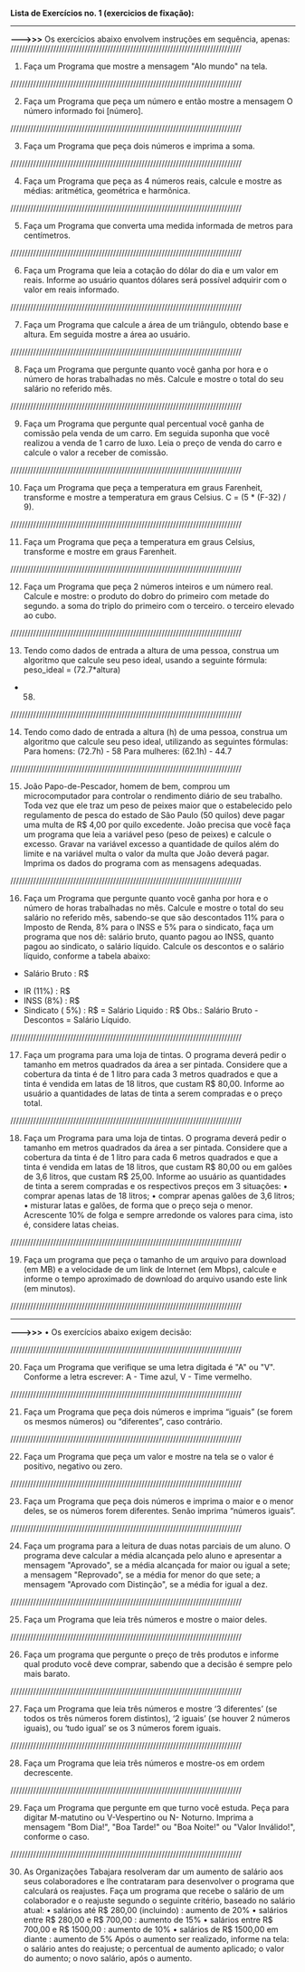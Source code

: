 **Lista de Exercícios no. 1 (exercicios de fixação):**

---------------------------------------------------------------------------------
**--->>>** Os exercícios abaixo envolvem instruções em sequência, apenas:
/////////////////////////////////////////////////////////////////////////////////

1. Faça um Programa que mostre a mensagem "Alo mundo" na tela.

/////////////////////////////////////////////////////////////////////////////////

2. Faça um Programa que peça um número e então mostre a mensagem O
número informado foi [número].

/////////////////////////////////////////////////////////////////////////////////

3. Faça um Programa que peça dois números e imprima a soma.

/////////////////////////////////////////////////////////////////////////////////

4. Faça um Programa que peça as 4 números reais, calcule e mostre as médias:
aritmética, geométrica e harmônica.

/////////////////////////////////////////////////////////////////////////////////

5. Faça um Programa que converta uma medida informada de metros para
centímetros.

/////////////////////////////////////////////////////////////////////////////////

6. Faça um Programa que leia a cotação do dólar do dia e um valor em reais.
Informe ao usuário quantos dólares será possível adquirir com o valor em reais
informado.

/////////////////////////////////////////////////////////////////////////////////

7. Faça um Programa que calcule a área de um triângulo, obtendo base e altura.
Em seguida mostre a área ao usuário.

/////////////////////////////////////////////////////////////////////////////////

8. Faça um Programa que pergunte quanto você ganha por hora e o número de
horas trabalhadas no mês. Calcule e mostre o total do seu salário no referido mês.

/////////////////////////////////////////////////////////////////////////////////

9. Faça um Programa que pergunte qual percentual você ganha de comissão pela
venda de um carro. Em seguida suponha que você realizou a venda de 1 carro de
luxo. Leia o preço de venda do carro e calcule o valor a receber de comissão.

/////////////////////////////////////////////////////////////////////////////////

10. Faça um Programa que peça a temperatura em graus Farenheit, transforme e
mostre a temperatura em graus Celsius. C = (5 * (F-32) / 9).

/////////////////////////////////////////////////////////////////////////////////

11. Faça um Programa que peça a temperatura em graus Celsius, transforme e
mostre em graus Farenheit.

/////////////////////////////////////////////////////////////////////////////////

12. Faça um Programa que peça 2 números inteiros e um número real. Calcule e
mostre: o produto do dobro do primeiro com metade do segundo. a soma do
triplo do primeiro com o terceiro. o terceiro elevado ao cubo.

/////////////////////////////////////////////////////////////////////////////////

13. Tendo como dados de entrada a altura de uma pessoa, construa um algoritmo
que calcule seu peso ideal, usando a seguinte fórmula: peso_ideal = (72.7*altura)
- 58.

/////////////////////////////////////////////////////////////////////////////////

14. Tendo como dado de entrada a altura (h) de uma pessoa, construa um
algoritmo que calcule seu peso ideal, utilizando as seguintes fórmulas: Para
homens: (72.7h) - 58 Para mulheres: (62.1h) - 44.7

/////////////////////////////////////////////////////////////////////////////////

15. João Papo-de-Pescador, homem de bem, comprou um microcomputador para
controlar o rendimento diário de seu trabalho. Toda vez que ele traz um peso de
peixes maior que o estabelecido pelo regulamento de pesca do estado de São
Paulo (50 quilos) deve pagar uma multa de R$ 4,00 por quilo excedente. João
precisa que você faça um programa que leia a variável peso (peso de peixes) e
calcule o excesso. Gravar na variável excesso a quantidade de quilos além do
limite e na variável multa o valor da multa que João deverá pagar. Imprima os
dados do programa com as mensagens adequadas.

/////////////////////////////////////////////////////////////////////////////////

16. Faça um Programa que pergunte quanto você ganha por hora e o número de
horas trabalhadas no mês. Calcule e mostre o total do seu salário no referido mês,
sabendo-se que são descontados 11% para o Imposto de Renda, 8% para o
INSS e 5% para o sindicato, faça um programa que nos dê: salário bruto, quanto
pagou ao INSS, quanto pagou ao sindicato, o salário líquido. Calcule os
descontos e o salário líquido, conforme a tabela abaixo:
+ Salário Bruto : R$
- IR (11%) : R$
- INSS (8%) : R$
- Sindicato ( 5%) : R$
= Salário Liquido : R$
Obs.: Salário Bruto - Descontos = Salário Líquido.

/////////////////////////////////////////////////////////////////////////////////

17. Faça um programa para uma loja de tintas. O programa deverá pedir o
tamanho em metros quadrados da área a ser pintada. Considere que a cobertura
da tinta é de 1 litro para cada 3 metros quadrados e que a tinta é vendida em latas
de 18 litros, que custam R$ 80,00. Informe ao usuário a quantidades de latas de
tinta a serem compradas e o preço total.

/////////////////////////////////////////////////////////////////////////////////

18. Faça um Programa para uma loja de tintas. O programa deverá pedir o
tamanho em metros quadrados da área a ser pintada. Considere que a cobertura
da tinta é de 1 litro para cada 6 metros quadrados e que a tinta é vendida em latas
de 18 litros, que custam R$ 80,00 ou em galões de 3,6 litros, que custam R$
25,00. Informe ao usuário as quantidades de tinta a serem compradas e os
respectivos preços em 3 situações:
• comprar apenas latas de 18 litros;
• comprar apenas galões de 3,6 litros;
• misturar latas e galões, de forma que o preço seja o menor.
 Acrescente 10% de folga e sempre arredonde os valores para cima, isto é,
considere latas cheias.

/////////////////////////////////////////////////////////////////////////////////

19. Faça um programa que peça o tamanho de um arquivo para download (em
MB) e a velocidade de um link de Internet (em Mbps), calcule e informe o tempo
aproximado de download do arquivo usando este link (em minutos).

/////////////////////////////////////////////////////////////////////////////////

---------------------------------------------------------------------------------
**--->>>** • Os exercícios abaixo exigem decisão:

/////////////////////////////////////////////////////////////////////////////////

20. Faça um Programa que verifique se uma letra digitada é "A" ou "V". Conforme
a letra escrever: A - Time azul, V - Time vermelho.

/////////////////////////////////////////////////////////////////////////////////

21. Faça um Programa que peça dois números e imprima “iguais” (se forem os
mesmos números) ou “diferentes”, caso contrário.

/////////////////////////////////////////////////////////////////////////////////

22. Faça um Programa que peça um valor e mostre na tela se o valor é positivo,
negativo ou zero.

/////////////////////////////////////////////////////////////////////////////////

23. Faça um Programa que peça dois números e imprima o maior e o menor deles,
se os números forem diferentes. Senão imprima “números iguais”.

/////////////////////////////////////////////////////////////////////////////////

24. Faça um programa para a leitura de duas notas parciais de um aluno. O
programa deve calcular a média alcançada pelo aluno e apresentar a mensagem
"Aprovado", se a média alcançada for maior ou igual a sete; a mensagem
"Reprovado", se a média for menor do que sete; a mensagem "Aprovado com
Distinção", se a média for igual a dez.

/////////////////////////////////////////////////////////////////////////////////

25. Faça um Programa que leia três números e mostre o maior deles.

/////////////////////////////////////////////////////////////////////////////////

26. Faça um programa que pergunte o preço de três produtos e informe qual
produto você deve comprar, sabendo que a decisão é sempre pelo mais barato.

/////////////////////////////////////////////////////////////////////////////////

27. Faça um Programa que leia três números e mostre ‘3 diferentes’ (se todos os
três números forem distintos), ‘2 iguais’ (se houver 2 números iguais), ou ‘tudo
igual’ se os 3 números forem iguais.

/////////////////////////////////////////////////////////////////////////////////

28. Faça um Programa que leia três números e mostre-os em ordem decrescente.

/////////////////////////////////////////////////////////////////////////////////

29. Faça um Programa que pergunte em que turno você estuda. Peça para digitar
M-matutino ou V-Vespertino ou N- Noturno. Imprima a mensagem "Bom Dia!", "Boa
Tarde!" ou "Boa Noite!" ou "Valor Inválido!", conforme o caso.

/////////////////////////////////////////////////////////////////////////////////

30. As Organizações Tabajara resolveram dar um aumento de salário aos seus
colaboradores e lhe contrataram para desenvolver o programa que calculará os
reajustes. Faça um programa que recebe o salário de um colaborador e o reajuste
segundo o seguinte critério, baseado no salário atual:
• salários até R$ 280,00 (incluindo) : aumento de 20%
• salários entre R$ 280,00 e R$ 700,00 : aumento de 15%
• salários entre R$ 700,00 e R$ 1500,00 : aumento de 10%
• salários de R$ 1500,00 em diante : aumento de 5%
Após o aumento ser realizado, informe na tela:
 o salário antes do reajuste;
 o percentual de aumento aplicado;
 o valor do aumento;
 o novo salário, após o aumento. 